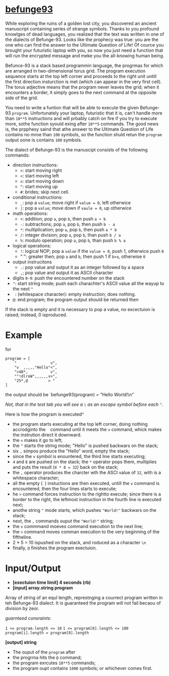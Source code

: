 # [befunge93](https://app.codesignal.com/arcade/code-arcade/secret-archives/W59RqZTbGo2vwNSsc)

While exploring the ruins of a golden lost city, you discovered an ancient manuscript containing series of strange symbols. Thanks to you profound knowlges of dead languages, you realized that the text was written in one of the dialects of Befunge-93. Looks like the prophecy was true: you are the one who can find the answer to the Ultimate Question of Life! Of cource you brought your futuristic laptop with you, so now you just need a function that will run the encrypted message and meke you the all-knowing human being.

Befunce-93 is a stack based programmin language, the progrmas for which are arranged in two-dimensional torus grid. The program execution sequence starts at the top left corner and proceeds to the right unit untill the first direction insturction is met (which can appear in the very first cell). The torus adjective means that the program never leaves the grid; when it encounters a border, it simply goes to the next command at the opposite side of the grid.

You need to write a funtion that will be able to execute the given Befunge-93 `program`. Unfortunately your laptop, futuristic that it is, can't handle more than `10**5` instructions and will prbably catch on fire if you try to execute more, sothe function syould exing after `10**5` commands. The good news is, the prpphesy saind that athe answer to the Ultimate Question of Life contains no mroe than `100` symbols, so the function shuld retun the `program` output oone is contains `100` symbols.

The dialect of Befunge-93 is the manuscipt consists of the following commands:

- direction instructions:
    - `>`: start moving right
    - `<`: start moving left
    - `v`: start moving down
    - `^`: start moving up
    - `#`: brides; skip next cell.
- conditional instructions:
    - `_`: pop a `value`; move right if `value = 0`, left otherwice
    - `|`: pop a `value`; move down if `vaule = 0`, up otherwice
- math operations:
    - `+`: addition; pop `a`, pop `b`, then push `a + b`
    - `-`: subtractions; pop `a`, pop `b`, then push `b - a`
    - `*`: multiplication; pop `a`, pop `b`, then push `a * b`
    - `/`: integer division; pop `a`, pop `b`, than push `b / a`
    - `%`: modulo operation; pop `a`, pop `b`, than push `b % a`
- logical operations:
    - `!`: logical NOP; pop a `value` if the `value = 0`, push 1, otherwice push `0`
    - "\`": greater then; pop `a` and `b`, then push 1 if `b>a`, otherwise `0`
- output instrucitons
    - `.`: pop value and output it as an integer followed by a space
    - `,`; pop value and output it as ASCII character
- digits `0-9`: push the encountered number on the stack
- `"`: start string mode; push each charachter's ASCII value all the wayup to the next `"`
- ` `: (whitespace character): empty instruction; does nothing.
- `@`: end program; the program output should be returned then

If the stack is empty and it is necessary to pop a value, no excectuion is raised; instead, 0 isproduced.

# Example

for 

```
program = [
    "               v",
    "v  ,,,,,"Hello"<",
    ">48*,          v",
    ""!dlroW",,,,,,v>",
    "25*,@         > "
]
```

the output should be `befunge93(program) = "Hello World!\n"

*Not, that in the test tab you will see a `\` as an escape symbol before each `"`.*

Here is how the program is executed^

- the program starts executing at the top left corner, doing nothing accrodginto the ` ` command until it meets the `v` command, whick makes the instrution direct it downward.
- the `<` makes it go to left;
- the `"` starts the string mode; "Hello" is pushed backwars on the stack;
- six `,` simpos produce the "Hello" word, empty the stack;
- since the `v` symbol is enountered, the third line starts executing;
- `4` and `8` are pushed on the stack; the `*` operator pops them, multiplies and puts the result (`4 * 8 = 32`) back on the stack;
- the `,` operator produces the charcter wth the ASCI value of `32`, with is a whitespace character;
- all the empty (` `) instuctions are then executed, untill the `v` command is encountered, then the four lines starts to execute;
- he `>` command forces instruction to the rightto execute; since there is a border to the right, the leftmost instruction in the fourth line is executed next;
- anothe string `"` mode starts, which pushes `"World!"` backwars on the stack;
- next, the `,` commands ouput the `"World!"` string;
- the `v` commmand moeves command execution to the next line;
- the `>` command moves comman execution to the very beginning of the fiftheline.
- 2 * 5 = 10 ispushed on the stack, and roduced as a character `\n`
- finally, `@` finishes the program exectuion.

# Input/Output

- **[exectuion time limit] 4 seconds (rb)**
- **[input] array.string program**

Array of string of an equl length, represtnging a courrect program written in teh Befunge-93 dialect. It is guaranteed the program will not fail becaou of division by zeor.

*guarnteed consraints:*

`1 <= program.length <= 10`
`1 <= program[0].length <= 100`
`program[i].length = program[0].length`

**[output] string**

- The ouput of the `program` after
- the progrma hits the `@` command;
- the program exrcutes `10**5` commands;
- the program oupt contains `1000` symbols;
or whichever comes first.






